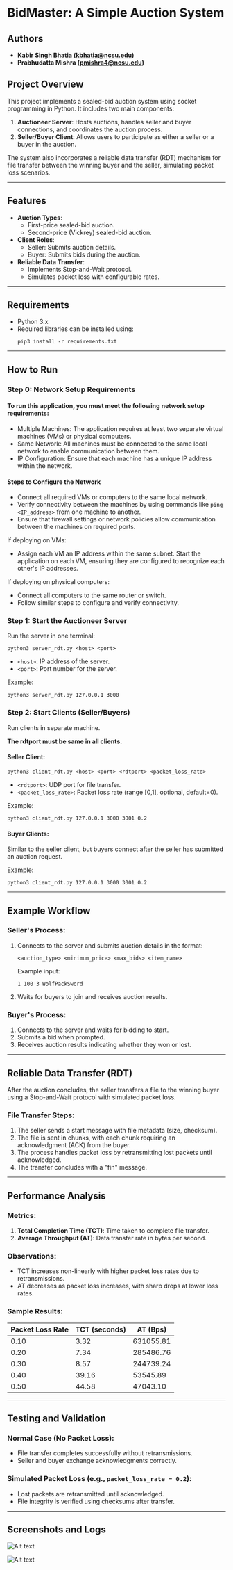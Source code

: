 
# BidMaster: A Simple Auction System

## Authors
- **Kabir Singh Bhatia (kbhatia@ncsu.edu)**
- **Prabhudatta Mishra (pmishra4@ncsu.edu)**

## Project Overview
This project implements a sealed-bid auction system using socket programming in Python. It includes two main components:
1. **Auctioneer Server**: Hosts auctions, handles seller and buyer connections, and coordinates the auction process.
2. **Seller/Buyer Client**: Allows users to participate as either a seller or a buyer in the auction.

The system also incorporates a reliable data transfer (RDT) mechanism for file transfer between the winning buyer and the seller, simulating packet loss scenarios.

---

## Features
- **Auction Types**:
  - First-price sealed-bid auction.
  - Second-price (Vickrey) sealed-bid auction.
- **Client Roles**:
  - Seller: Submits auction details.
  - Buyer: Submits bids during the auction.
- **Reliable Data Transfer**:
  - Implements Stop-and-Wait protocol.
  - Simulates packet loss with configurable rates.

---

## Requirements
- Python 3.x
- Required libraries can be installed using:
  ```
  pip3 install -r requirements.txt
  ```

---

## How to Run

### Step 0: Network Setup Requirements
#### To run this application, you must meet the following network setup requirements:

- Multiple Machines: The application requires at least two separate virtual machines (VMs) or physical computers.
- Same Network: All machines must be connected to the same local network to enable communication between them.
- IP Configuration: Ensure that each machine has a unique IP address within the network.

#### Steps to Configure the Network
- Connect all required VMs or computers to the same local network.
- Verify connectivity between the machines by using commands like `ping <IP_address>` from one machine to another.
- Ensure that firewall settings or network policies allow communication between the machines on required ports.


If deploying on VMs:
- Assign each VM an IP address within the same subnet.
Start the application on each VM, ensuring they are configured to recognize each other's IP addresses.

If deploying on physical computers:
- Connect all computers to the same router or switch.
- Follow similar steps to configure and verify connectivity.


### Step 1: Start the Auctioneer Server
Run the server in one terminal:
```
python3 server_rdt.py <host> <port>
```
- `<host>`: IP address of the server.
- `<port>`: Port number for the server.

Example:
```
python3 server_rdt.py 127.0.0.1 3000
```

### Step 2: Start Clients (Seller/Buyers)
Run clients in separate machine.

<b>The rdtport must be same in all clients.</b>

#### Seller Client:
```
python3 client_rdt.py <host> <port> <rdtport> <packet_loss_rate>
```
- `<rdtport>`: UDP port for file transfer.
- `<packet_loss_rate>`: Packet loss rate (range [0,1], optional, default=0).

Example:
```
python3 client_rdt.py 127.0.0.1 3000 3001 0.2
```

#### Buyer Clients:
Similar to the seller client, but buyers connect after the seller has submitted an auction request.

Example:
```
python3 client_rdt.py 127.0.0.1 3000 3001 0.2
```

---

## Example Workflow

### Seller's Process:
1. Connects to the server and submits auction details in the format:
   ```
   <auction_type> <minimum_price> <max_bids> <item_name>
   ```
   Example input:
   ```
   1 100 3 WolfPackSword
   ```

2. Waits for buyers to join and receives auction results.

### Buyer's Process:
1. Connects to the server and waits for bidding to start.
2. Submits a bid when prompted.
3. Receives auction results indicating whether they won or lost.

---

## Reliable Data Transfer (RDT)
After the auction concludes, the seller transfers a file to the winning buyer using a Stop-and-Wait protocol with simulated packet loss.

### File Transfer Steps:
1. The seller sends a start message with file metadata (size, checksum).
2. The file is sent in chunks, with each chunk requiring an acknowledgment (ACK) from the buyer.
3. The process handles packet loss by retransmitting lost packets until acknowledged.
4. The transfer concludes with a "fin" message.

---

## Performance Analysis

### Metrics:
1. **Total Completion Time (TCT)**: Time taken to complete file transfer.
2. **Average Throughput (AT)**: Data transfer rate in bytes per second.

### Observations:
- TCT increases non-linearly with higher packet loss rates due to retransmissions.
- AT decreases as packet loss increases, with sharp drops at lower loss rates.

### Sample Results:
| Packet Loss Rate | TCT (seconds) | AT (Bps)       |
|------------------|---------------|----------------|
| 0.10             | 3.32          | 631055.81      |
| 0.20             | 7.34          | 285486.76      |
| 0.30             | 8.57          | 244739.24      |
| 0.40             | 39.16         | 53545.89       |
| 0.50             | 44.58         | 47043.10       |

---

## Testing and Validation

### Normal Case (No Packet Loss):
- File transfer completes successfully without retransmissions.
- Seller and buyer exchange acknowledgments correctly.

### Simulated Packet Loss (e.g., `packet_loss_rate = 0.2`):
- Lost packets are retransmitted until acknowledged.
- File integrity is verified using checksums after transfer.

---

## Screenshots and Logs

![Alt text](./image.png)

![Alt text](./image2.png)